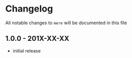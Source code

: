 # Changelog

All notable changes to `mere` will be documented in this file

## 1.0.0 - 201X-XX-XX

- initial release
